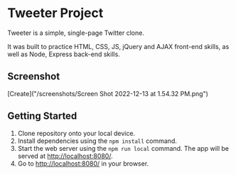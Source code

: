 # Tweeter Project

Tweeter is a simple, single-page Twitter clone.

It was built to practice HTML, CSS, JS, jQuery and AJAX front-end skills, as well as Node, Express back-end skills.


## Screenshot
[Create]("/screenshots/Screen Shot 2022-12-13 at 1.54.32 PM.png")


## Getting Started

1. Clone  repository onto your local device.
2. Install dependencies using the `npm install` command.
3. Start the web server using the `npm run local` command. The app will be served at <http://localhost:8080/>.
4. Go to <http://localhost:8080/> in your browser.

